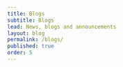 ```yaml
---
title: Blogs
subtitle: Blogs
lead: News, blogs and announcements
layout: blog
permalink: /blogs/
published: true
order: 5
---
```


